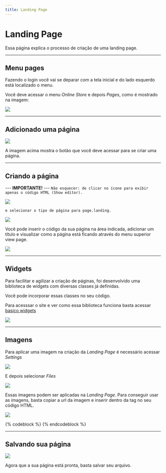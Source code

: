 ```yaml
---
title: Landing Page
---
```


# Landing Page
Essa página explica o processo de criação de uma landing page.

___
## Menu pages
Fazendo o login você vai se deparar com a tela inicial e do lado esquerdo está localizado o menu.

Você deve acessar o menu *Online Store* e depois *Pages*, como é mostrado na imagem:

![](/images/landing_page/pages.png)

___
## Adicionado uma página

![](/images/landing_page/addpage.png)

A imagem acima mostra o botão que você deve acessar para se criar uma página.

___
## Criando a página

--- **IMPORTANTE!** ---
`Não esquecer: de clicar no ícone para exibir apenas o código HTML (Show editor).`

![](/images/landing_page/showeditor.png)

`e selecionar o tipo de página para page.landing.`

![](/images/landing_page/page_landing.png)

Você pode inserir o código da sua página na área indicada, adicionar um título e visualizar como a página está ficando através do menu superior view page.

![](/images/landing_page/criando_page.png)

___
## Widgets
Para facilitar e agilizar a criação de páginas, foi desenvolvido uma biblioteca de widgets com diversas classes já definidas.

Você pode incorporar essas classes no seu código.

Para acesssar o site e ver como essa biblioteca funciona basta acessar [basico widgets](https://basico-widgets-docs.herokuapp.com/class.html)

![](/images/landing_page/widgets.png)

___
## Imagens
Para aplicar uma imagem na criação da *Landing Page* é necessário acessar *Settings*

![](/images/landing_page/settings.png)

E depois selecionar *Files*

![](/images/landing_page/files.png)

Essas imagens podem ser aplicadas na *Landing Page*. Para conseguir usar as imagens, basta copiar a url da imagem e inserir dentro da tag no seu código HTML.

![](/images/landing_page/url_img.png)

{% codeblock %}
<landing-grid columns="36" desk_columns="9">
  <landing-caption image="https://cdn.shopify.com/s/files/1/1324/3705/files/pantalona_midi_gelo.jpg?68862" position="right">
{% endcodeblock %}

___
## Salvando sua página

![](/images/landing_page/botao_save.png)

Agora que a sua página está pronta, basta salvar seu arquivo.
